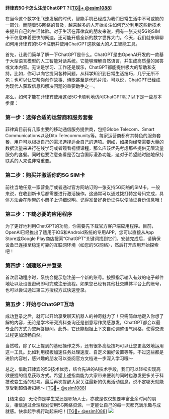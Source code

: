 **菲律宾5G卡怎么注册ChatGPT？[[TG💪+ @esim1088](https://t.me/s/esim1088)]**

在当今这个数字化飞速发展的时代，智能手机已经成为我们日常生活中不可或缺的一部分。而随着5G网络的普及，越来越多的人开始关注如何充分利用这些新技术来提升自己的生活体验。对于生活在菲律宾的朋友来说，拥有一张支持5G的SIM卡不仅意味着更快的网速，还可能开启全新的数字世界大门。今天，我们就来聊聊如何用菲律宾的5G卡注册并使用ChatGPT这款强大的人工智能工具。

首先，让我们简单了解一下ChatGPT是什么。ChatGPT是由OpenAI开发的一款基于大型语言模型的人工智能对话系统。它能够理解自然语言，并生成高质量的回答或文本内容。无论是学习、工作还是娱乐，ChatGPT都能提供极大的帮助和支持。比如，你可以向它提问各种问题，从科学知识到日常生活技巧，几乎无所不包；也可以让它帮你创作故事、诗歌甚至是代码片段。可以说，ChatGPT已经成为现代人获取信息和解决问题的重要助手之一。

那么，如何才能在菲律宾使用这张5G卡顺利地访问ChatGPT呢？以下是一些基本步骤：

### 第一步：选择合适的运营商和服务套餐

菲律宾目前有几家主要的移动通信服务提供商，包括Globe Telecom、Smart Communications以及Dito Telecommunity等。每家运营商都有其特色的服务套餐，用户可以根据自己的需求选择适合自己的选项。例如，如果你经常需要大量的数据流量来进行在线学习或者观看视频课程，那么应该优先考虑那些提供无限流量服务的套餐。同时也要注意查看是否包含国际漫游功能，这对于希望随时随地保持联系的人来说非常重要。

### 第二步：购买并激活你的5G SIM卡

前往当地任意一家营业厅或者通过官方网站订购一张支持5G网络的SIM卡。一般来说，在收到新卡后都需要进行激活操作。这通常可以通过拨打特定号码完成，具体方法会在附带的小册子上详细说明。记得准备好身份证件以便验证身份信息哦！

### 第三步：下载必要的应用程序

为了更好地利用ChatGPT的功能，你需要先下载官方客户端应用程序。目前，OpenAI已经推出了适用于iOS和Android系统的专用APP，您可以直接从App Store或Google Play商店搜索“ChatGPT”关键词找到它们。安装完成后，请确保设备已连接至稳定可靠的互联网环境（如您的5G网络），然后打开应用开始探索吧！

### 第四步：创建账户并登录

首次启动程序时，系统会提示您注册一个新的账号。按照指示输入有效的电子邮件地址以及设置密码即可完成注册流程。如果您已经有其他社交媒体平台上的账号，也可以尝试通过第三方授权方式快速登录。

### 第五步：开始与ChatGPT互动

成功登录之后，就可以开始享受聊天机器人的神奇魅力了！只需简单地键入你想了解的内容，无论是学术研究资料查询还是创意写作灵感激发，ChatGPT都会以最专业的方式为您解答疑问。此外，它还能根据上下文自动调整语气风格，使得交流过程更加流畅自然。

当然啦，除了以上提到的基础操作之外，还有很多高级技巧可以让您更高效地运用这一工具。比如利用模板加速任务处理速度、自定义偏好设置等等。不过这些都是进阶内容啦，感兴趣的朋友可以查阅官方文档进一步深入学习哦～

总之，借助菲律宾的5G技术优势，结合先进的AI技术手段，我们可以轻松实现高效便捷的信息获取方式。希望上述指南能为大家带来便利的同时也激发更多关于科技改变生活的思考。最后再次提醒大家关注最新的优惠活动信息，说不定哪天就能享受到超值折扣呢～ [[TG💪+ @esim1088](https://t.me/s/esim1088)]

【结束语】
无论你是学生党还是职场人士，亦或是仅仅想要丰富业余时间的朋友，相信通过合理规划使用5G网络资源，一定能让自己的每一天都充满乐趣与成就感。快拿起手机行动起来吧！[[TG💪+ @esim1088](https://t.me/s/esim1088)] ![](https://i.postimg.cc/4NQfJmqS/Snipaste-2025-05-13-00-14-12.png)